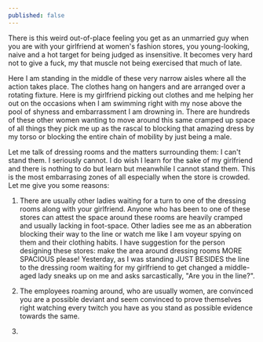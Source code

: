 ```yaml
---
published: false
---
```

There is this weird out-of-place feeling you get as an unmarried guy when you are with your girlfriend at women's fashion stores, you young-looking, naive and a hot target for being judged as insensitive. It becomes very hard not to give a fuck, my that muscle not being exercised that much of late. 

Here I am standing in the middle of these very narrow aisles where all the action takes place. The clothes hang on hangers and are arranged over a rotating fixture. Here is my girlfriend picking out clothes and me helping her out on the occasions when I am swimming right with my nose above the pool of shyness and embarrassment I am drowning in. There are hundreds of these other women wanting to move around this same cramped up space of all things they pick me up as the rascal to blocking that amazing dress by my torso or blocking the entire chain of mobility by just being a male.

Let me talk of dressing rooms and the matters surrounding them: I can't stand them. I seriously cannot. I do wish I learn for the sake of my girlfriend and there is nothing to do but learn but meanwhile I cannot stand them. This is the most embarrasing zones of all especially when the store is crowded. Let me give you some reasons:

1. There are usually other ladies waiting for a turn to one of the dressing rooms along with your girlfriend. Anyone who has been to one of these stores can attest the space around these rooms are heavily cramped and usually lacking in foot-space. Other ladies see me as an abberation blocking their way to the line or watch me like I am voyeur spying on them and their clothing habits. I have suggestion for the person designing these stores: make the area around dressing rooms MORE SPACIOUS please! Yesterday, as I was standing JUST BESIDES the line to the dressing room waiting for my girlfriend to get changed a middle-aged lady sneaks up on me and asks sarcastically, "Are you in the line?".

2. The employees roaming around, who are usually women, are convinced you are a possible deviant and seem convinced to prove themselves right watching every twitch you have as you stand as possible evidence towards the same.

3. 
